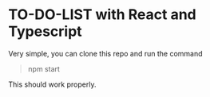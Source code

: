 # TO-DO-LIST with React and Typescript

Very simple, you can clone this repo and run the command

> npm start

This should work properly.

